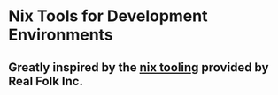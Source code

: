# Nix Tools for Development Environments

## Greatly inspired by the [nix tooling](https://github.com/realfolk/nix) provided by Real Folk Inc.
